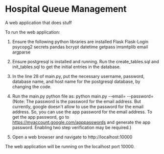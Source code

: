 # Hospital Queue Management
A web application that does stuff

To run the web application:
1. Ensure the following python libraries are installed
	Flask
	Flask-Login
	psycopg2
	secrets
	pandas
	bcrypt
	datetime
	getpass
	imsmtplib
	email
	argparse

2. Ensure postgresql is installed and running. Run the create_tables.sql and init_tables.sql to get the initial entries in the database.

3. In the line 28 of main.py, put the necessary username, password, database name, and host name for the postgresql database, by changing the code.

4. Run the main.py python file as:
	python main.py --email=<email> --password=<password>
	(Note: The password is the password for the email address. But currently, google doesn't allow to use the password for the email address. So, you can use the app password for the email address. To get the app password, go to https://myaccount.google.com/apppasswords and generate the app password. Enabling two step verification may be required.)

5. Open a web browser and navigate to http://localhost:10000

The web application will be running on the localhost port 10000. 
